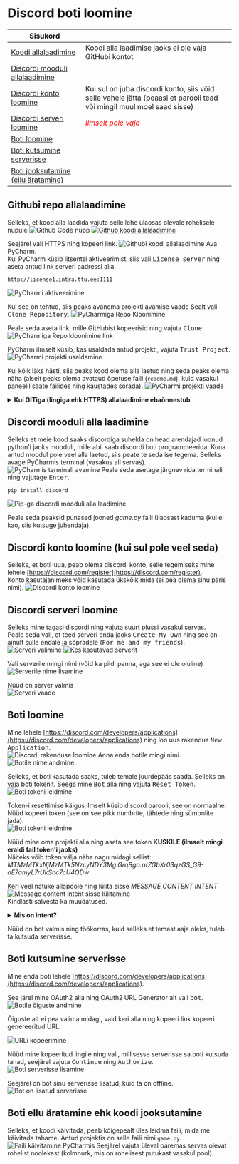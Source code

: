 # Discord boti loomine

| Sisukord | |
-----------|--------------
| [Koodi allalaadimine](#githubi-repo-allalaadimine) | Koodi alla laadimise jaoks ei ole vaja GitHubi kontot |
| [Discordi mooduli allalaadimine](#discordi-mooduli-alla-laadimine) | |
| [Discordi konto loomine](#discordi-konto-loomine-kui-sul-pole-veel-seda) | Kui sul on juba discordi konto, siis võid selle vahele jätta (peaasi et parooli tead või mingil muul moel saad sisse) |
| [Discordi serveri loomine](#discordi-serveri-loomine) | _<span style="color:red">Ilmselt pole vaja</span>_ |
| [Boti loomine](#Boti-loomine) |  
| [Boti kutsumine serverisse](#boti-kutsumine-serverisse) |
| [Boti jooksutamine (ellu äratamine)](#boti-ellu-äratamine-ehk-koodi-jooksutamine) |



## Githubi repo allalaadimine
<!-- Selleks et pildi linki ei saaks avada, peab selle niimodi panema -->
Selleks, et kood alla laadida vajuta selle lehe ülaosas olevale rohelisele nupule ![Github Code nupp](images/code_button.svg "Github Code Button")
[![Github koodi allalaadimine](images/1.png "Githubist koodi alla laadimine")](#)  

Seejärel vali HTTPS ning kopeeri link.
![Githubi koodi allalaadimine](images/2.png "Githubist koodi allalaadimine")
Ava PyCharm.  
Kui PyCharm küsib litsentsi aktiveerimist, siis vali <kbd>License server</kbd> ning aseta antud link serveri aadressi alla.
```
http://license1.intra.ttu.ee:1111
```
![PyCharmi aktiveerimine](images/3.png "Pycharmi aktiveerimine")

Kui see on tehtud, siis peaks avanema projekti avamise vaade  Sealt vali <kbd>Clone Repository</kbd>.
![PyCharmiga Repo Kloonimine](images/21.png "PyCharmiga Repo Kloonimine")

Peale seda aseta link, mille GitHubist kopeerisid ning vajuta <kbd>Clone</kbd>
![PyCharmiga Repo kloonimine link](images/22.png "PyCharmiga Repo kloonimine link")

PyCharm ilmselt küsib, kas usaldada antud projekti, vajuta <kbd>Trust Project</kbd>.
![PyCharmi projekti usaldamine](images/23.png "Pycharmi projekti usaldamine")

Kui kõik läks hästi, siis peaks kood olema alla laetud ning seda peaks olema näha (alselt peaks olema avataud õpetuse faili (`readme.md`), kuid vasakul paneelil saate failides ning kaustades sorada).
![PyCharmi projekti vaade](images/24.png "PyCharmi projekti vaade")

<details>
  <summary><b>Kui GITiga (lingiga ehk HTTPS) allalaadimine ebaõnnestub</b></summary>  

  Kui GITiga allalaadimine ebaõnnestus, siis võib ka ZIP failina koodi alla laadida. Selleks vali <kbd>Download </kbd>
  ![Githubi koodi allalaadimine](images/2.png "Githubist koodi allalaadimine")  
  Nüüd kui kood on alla laetud mine allalaetud failide kausta ning paki ZIP fail lahti (Parem klõps ja <kbd>extract all...</kbd>)
  ![ZIP faili lahti pakkimine](images/4_cropped.png "ZIP faili lahti pakkimine")  
  Nüüd kui see tehtud, siis ava PyCharm ning projektide alt vali <kbd>Open</kbd>
  ![Kausta avamine PyCharmis](images/28.png "Kausta avamine PyCharmis")
  Leia üles kaust, kuhu te failid lahti pakkisite ning avage see.
  ![Kausta leidmine PyCharmis](images/29.png "Kausta leidmine PyCharmis")
  Jällegi, vajutage, et usaldate projekti.
  ![Projekti usaldamine PyCharmis](images/30.png "Projekti usaldamine PyCharmis")
</details>



## Discordi mooduli alla laadimine
Selleks et meie kood saaks discordiga suhelda on head arendajad loonud python'i jaoks mooduli, mille abil saab discordi boti programmeerida. Kuna antud moodul pole veel alla laetud, siis peate te seda ise tegema.
Selleks avage PyCharmis terminal (vasakus all servas).
![PyCharmis terminali avamine](images/25.png "PyCharmis terminali avamine")
Peale seda asetage järgnev rida terminali ning vajutage <kbd>Enter</kbd>.
```bash
pip install discord
```
![Pip-ga discordi mooduli alla laadimine](images/26.png "Pip-ga discordi mooduli alla laadimine")

Peale seda peaksid punased jooned _game.py_ faili ülaosast kaduma (kui ei kao, siis kutsuge juhendaja).



## Discordi konto loomine (kui sul pole veel seda)
Selleks, et boti luua, peab olema discordi konto, selle tegemiseks mine lehele [https://discord.com/register](https://discord.com/register).  
Konto kasutajanimeks võid kasutada ükskõik mida (ei pea olema sinu päris nimi).
![Discordi konto loomine](images/5.png "Discordi konto loomine")



## Discordi serveri loomine  
Selleks mine tagasi discordi ning vajuta suurt plussi vasakul servas.  
Peale seda vali, et teed serveri enda jaoks <kbd>Create My Own</kbd> ning see on ainult sulle endale ja sõpradele (<kbd>For me and my friends</kbd>).  
![Serveri valimine](images/10.png "Serveri valimine")
![Kes kasutavad serverit](images/11.png "Kes kasutavad serverit")

Vali serverile mingi nimi (võid ka pildi panna, aga see ei ole oluline)  
![Serverile nime lisamine](images/12.png "Serverile nime lisamine")

Nüüd on server valmis  
![Serveri vaade](images/13.png "Serveri vaade")



## Boti loomine
Mine lehele [https://discord.com/developers/applications](https://discord.com/developers/applications) ning loo uus rakendus <kbd>New Application</kbd>.  
![Discordi rakenduse loomine](images/6.png "Discordi rakenduse loomine")
Anna enda botile mingi nimi.  
![Botile nime andmine](images/7.png "Botile nime andmine")

Selleks, et boti kasutada saaks, tuleb temale juurdepääs saada. Selleks on vaja boti tokenit. Seega mine <kbd>Bot</kbd> alla ning vajuta <kbd>Reset Token</kbd>.
![Boti tokeni leidmine](images/8.png "Boti tokeni leidmine")  

Token-i resettimise käigus ilmselt küsib discord parooli, see on normaalne. Nüüd kopeeri token (see on see pikk numbrite, tähtede ning sümbolite jada).  
![Boti tokeni leidmine](images/9.png "Tokeni kopeerimine") 

Nüüd mine oma projekti alla ning aseta see token **KUSKILE (ilmselt mingi eraldi fail token'i jaoks)**  
Näiteks võib token välja näha nagu midagi sellist: _MTMzMTkxNjMzMTk5NzcyNDY3Mg.GrqBgo.arZGbXr03qzGS_G9-oE7amyL7rUkSnc7cU4ODw_

Keri veel natuke allapoole ning lülita sisse _MESSAGE CONTENT INTENT_  
![Message content intent sisse lülitamine](images/31.png "Message content intent sisse lülitamine")  
Kindlasti salvesta ka muudatused.  
<details>

  <summary><b>Mis on intent?</b></summary>

  Intent on discordis eraldi viis kuidas botiga suhelda. Näiteks kui bot on kuskil kanalis, saab bot ainult sulle saata sõnumi, nii et teised seda sõnumit ei näe. Kuna uno mängus teised ei tohi su kaarte näha, siis on see väga hea viis enda kaartide nägemiseks.
  ![Discordi intent sõnum](images/32.png "Discordi intent sõnum")

</details>

Nüüd on bot valmis ning töökorras, kuid selleks et temast asja oleks, tuleb ta kutsuda serverisse.



## Boti kutsumine serverisse
Mine enda boti lehele [https://discord.com/developers/applications](https://discord.com/developers/applications).  

See järel mine OAuth2 alla ning OAuth2 URL Generator alt vali <kbd>bot</kbd>.
![Botile õiguste andmine](images/14.png "Botile õiguste andmine")

Õiguste alt ei pea valima midagi, vaid keri alla ning kopeeri link kopeeri genereeritud URL.
<!-- ![Boti Administraatoriks tegemine](images/15.png "Boti administraatoriks tegemine") -->
![URLi kopeerimine](images/16.png "URLi kopeerimine")  


Nüüd mine kopeeritud lingile ning vali, millisesse serverisse sa boti kutsuda tahad, seejärel vajuta <kbd>Continue</kbd> ning <kbd>Authorize</kbd>.
![Boti serverisse lisamine](images/17.png "Boti serverisse lisamine")

Seejärel on bot sinu serverisse lisatud, kuid ta on offline.  
![Bot on lisatud serverisse](images/18.png "Bot on lisatud serverisse")

## Boti ellu äratamine ehk koodi jooksutamine
Selleks, et koodi käivitada, peab kõigepealt üles leidma faili, mida me käivitada tahame. Antud projektis on selle faili nimi `game.py`.
![Faili käivitamine PyCharmis](images/33.png "Faili käivitamine PyCharmis")
Seejärel vajuta üleval paremas servas olevat rohelist noolekest (kolmnurk, mis on rohelisest putukast vasakul pool).
